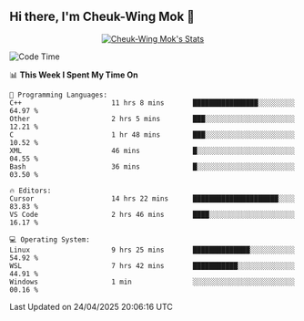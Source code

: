 ## Hi there, I'm Cheuk-Wing Mok 👋

<!--
**mozro0327/mozro0327** is a ✨ _special_ ✨ repository because its `README.md` (this file) appears on your GitHub profile.

Here are some ideas to get you started:

- 🔭 I’m currently working on ...
- 🌱 I’m currently learning ...
- 👯 I’m looking to collaborate on ...
- 🤔 I’m looking for help with ...
- 💬 Ask me about ...
- 📫 How to reach me: ...
- 😄 Pronouns: ...
- ⚡ Fun fact: ...
-->

<p align="center">
  <a href="https://github.com/mozro0327" class="rich-diff-level-one">
    <img src="https://github-readme-stats.vercel.app/api?username=mozro0327&title_color=333&text_color=777" alt="Cheuk-Wing Mok's Stats" >
    <!-- &hide=issues
    <img src="https://github-readme-stats.vercel.app/api?username=mozro0327&hide=issues&title_color=333&text_color=777" alt="Cheuk-Wing Mok's Stats" >
    -->
  </a>
</p>

<!--START_SECTION:waka-->
![Code Time](http://img.shields.io/badge/Code%20Time-3%2C413%20hrs%2034%20mins-blue)

📊 **This Week I Spent My Time On** 

```text
💬 Programming Languages: 
C++                      11 hrs 8 mins       ████████████████░░░░░░░░░   64.97 % 
Other                    2 hrs 5 mins        ███░░░░░░░░░░░░░░░░░░░░░░   12.21 % 
C                        1 hr 48 mins        ███░░░░░░░░░░░░░░░░░░░░░░   10.52 % 
XML                      46 mins             █░░░░░░░░░░░░░░░░░░░░░░░░   04.55 % 
Bash                     36 mins             █░░░░░░░░░░░░░░░░░░░░░░░░   03.50 % 

🔥 Editors: 
Cursor                   14 hrs 22 mins      █████████████████████░░░░   83.83 % 
VS Code                  2 hrs 46 mins       ████░░░░░░░░░░░░░░░░░░░░░   16.17 % 

💻 Operating System: 
Linux                    9 hrs 25 mins       ██████████████░░░░░░░░░░░   54.92 % 
WSL                      7 hrs 42 mins       ███████████░░░░░░░░░░░░░░   44.91 % 
Windows                  1 min               ░░░░░░░░░░░░░░░░░░░░░░░░░   00.16 % 
```


 Last Updated on 24/04/2025 20:06:16 UTC
<!--END_SECTION:waka-->
